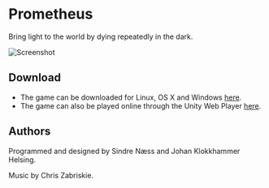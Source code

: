 # Prometheus

Bring light to the world by dying repeatedly in the dark.

![Screenshot](prometheus.png)

## Download

* The game can be downloaded for Linux, OS X and Windows [here](http://folk.ntnu.no/johanklo/prometheus/download).
* The game can also be played online through the Unity Web Player [here](http://folk.ntnu.no/johanklo/prometheus).

## Authors

Programmed and designed by Sindre Næss and Johan Klokkhammer Helsing.

Music by Chris Zabriskie.
